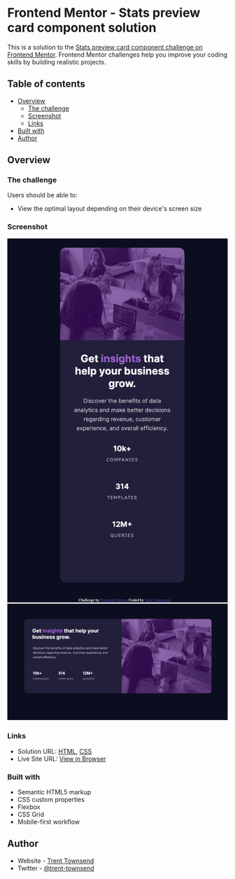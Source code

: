 # Frontend Mentor - Stats preview card component solution

This is a solution to the [Stats preview card component challenge on Frontend Mentor](https://www.frontendmentor.io/challenges/stats-preview-card-component-8JqbgoU62). Frontend Mentor challenges help you improve your coding skills by building realistic projects. 

## Table of contents

- [Overview](#overview)
  - [The challenge](#the-challenge)
  - [Screenshot](#screenshot)
  - [Links](#links)
- [Built with](#built-with)
- [Author](#author)

## Overview

### The challenge

Users should be able to:

- View the optimal layout depending on their device's screen size

### Screenshot

![](./mobile-screenshot.png)
![](./desktop-screenshot.png)

### Links

- Solution URL: [HTML](https://github.com/trent-townsend/stats-preview-card/blob/main/index.html), [CSS](https://github.com/trent-townsend/stats-preview-card/blob/main/styles.css)
- Live Site URL: [View in Browser](https://trent-townsend.github.io/stats-preview-card/)


### Built with

- Semantic HTML5 markup
- CSS custom properties
- Flexbox
- CSS Grid
- Mobile-first workflow

## Author

- Website - [Trent Townsend](https://www.trenttownsend.com)
- Twitter - [@trent-townsend](https://www.twitter.com/trent-townsend)

